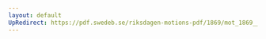 ```yaml
---
layout: default
UpRedirect: https://pdf.swedeb.se/riksdagen-motions-pdf/1869/mot_1869__ak__00088.pdf
---
```

